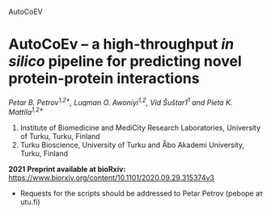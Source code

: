 AutoCoEV

# AutoCoEv – a high-throughput _in silico_ pipeline for predicting novel protein-protein interactions

_Petar B. Petrov<sup>1,2*</sup>, Luqman O. Awoniyi<sup>1,2</sup>, Vid Šuštar1<sup>1</sup> and Pieta K. Mattila<sup>1,2*</sup>_

1. Institute of Biomedicine and MediCity Research Laboratories, University of Turku, Turku, Finland
2. Turku Bioscience, University of Turku and Åbo Akademi University, Turku, Finland

**2021**
**Preprint available at bioRxiv:**
https://www.biorxiv.org/content/10.1101/2020.09.29.315374v3

* Requests for the scripts should be addressed to Petar Petrov (pebope ат utu.fi)
